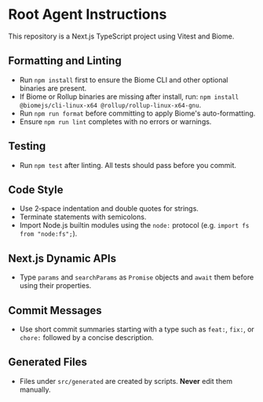 # Root Agent Instructions

This repository is a Next.js TypeScript project using Vitest and Biome.

## Formatting and Linting
- Run `npm install` first to ensure the Biome CLI and other optional binaries are present.
- If Biome or Rollup binaries are missing after install, run:
  `npm install @biomejs/cli-linux-x64 @rollup/rollup-linux-x64-gnu`.
- Run `npm run format` before committing to apply Biome's auto-formatting.
- Ensure `npm run lint` completes with no errors or warnings.

## Testing
- Run `npm test` after linting. All tests should pass before you commit.

## Code Style
- Use 2‑space indentation and double quotes for strings.
- Terminate statements with semicolons.
- Import Node.js builtin modules using the `node:` protocol (e.g. `import fs from "node:fs";`).

## Next.js Dynamic APIs
- Type `params` and `searchParams` as `Promise` objects and `await` them before using their properties.

## Commit Messages
- Use short commit summaries starting with a type such as `feat:`, `fix:`, or `chore:` followed by a concise description.

## Generated Files
- Files under `src/generated` are created by scripts. **Never** edit them manually.

